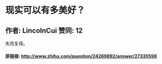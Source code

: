 # 现实可以有多美好？
## 作者: LincolnCui  赞同: 12
失而复得。

#### 原链接: http://www.zhihu.com/question/24269892/answer/27335598